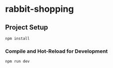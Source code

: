 # rabbit-shopping

## Project Setup

```sh
npm install
```

### Compile and Hot-Reload for Development

```sh
npm run dev
```
